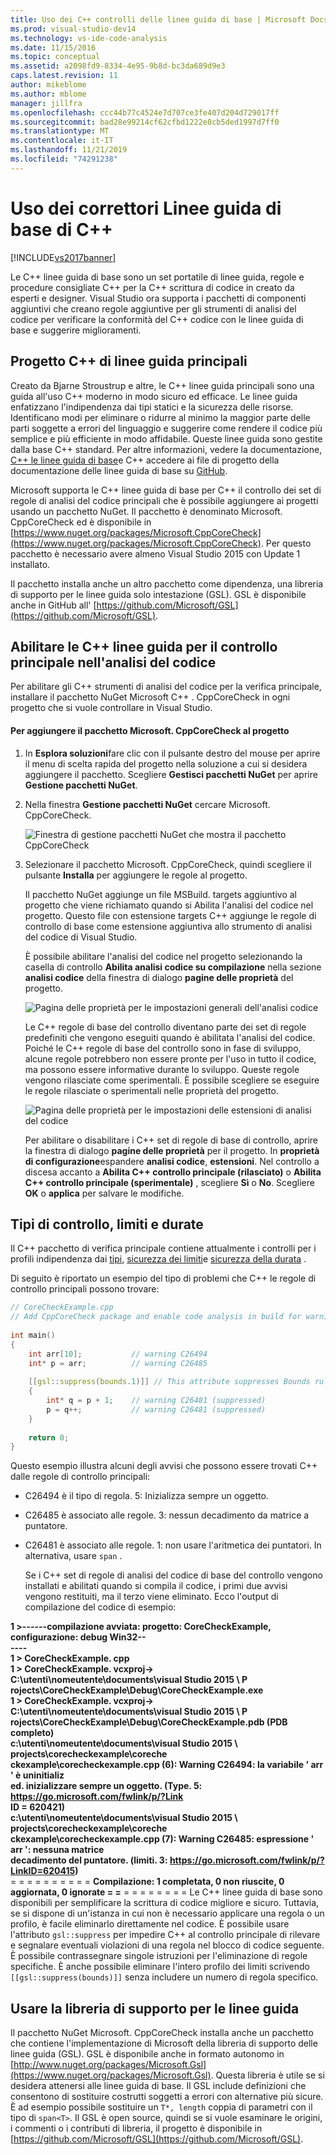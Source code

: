 ```yaml
---
title: Uso dei C++ controlli delle linee guida di base | Microsoft Docs
ms.prod: visual-studio-dev14
ms.technology: vs-ide-code-analysis
ms.date: 11/15/2016
ms.topic: conceptual
ms.assetid: a2098fd9-8334-4e95-9b8d-bc3da689d9e3
caps.latest.revision: 11
author: mikeblome
ms.author: mblome
manager: jillfra
ms.openlocfilehash: ccc44b77c4524e7d707ce3fe407d204d729017ff
ms.sourcegitcommit: bad28e99214cf62cfbd1222e8cb5ded1997d7ff0
ms.translationtype: MT
ms.contentlocale: it-IT
ms.lasthandoff: 11/21/2019
ms.locfileid: "74291238"
---
```

# <a name="using-the-c-core-guidelines-checkers"></a>Uso dei correttori Linee guida di base di C++
[!INCLUDE[vs2017banner](../includes/vs2017banner.md)]

Le C++ linee guida di base sono un set portatile di linee guida, regole e procedure consigliate C++ per la C++ scrittura di codice in creato da esperti e designer.  Visual Studio ora supporta i pacchetti di componenti aggiuntivi che creano regole aggiuntive per gli strumenti di analisi del codice per verificare la conformità del C++ codice con le linee guida di base e suggerire miglioramenti.  
  
## <a name="the-c-core-guidelines-project"></a>Progetto C++ di linee guida principali  
 Creato da Bjarne Stroustrup e altre, le C++ linee guida principali sono una guida all'uso C++ moderno in modo sicuro ed efficace. Le linee guida enfatizzano l'indipendenza dai tipi statici e la sicurezza delle risorse. Identificano modi per eliminare o ridurre al minimo la maggior parte delle parti soggette a errori del linguaggio e suggerire come rendere il codice più semplice e più efficiente in modo affidabile. Queste linee guida sono gestite dalla base C++ standard. Per altre informazioni, vedere la documentazione, [ C++ le linee guida di base](http://isocpp.github.io/CppCoreGuidelines/CppCoreGuidelines)e C++ accedere ai file di progetto della documentazione delle linee guida di base su [GitHub](https://github.com/isocpp/CppCoreGuidelines).  
  
 Microsoft supporta le C++ linee guida di base per C++ il controllo dei set di regole di analisi del codice principali che è possibile aggiungere ai progetti usando un pacchetto NuGet. Il pacchetto è denominato Microsoft. CppCoreCheck ed è disponibile in [https://www.nuget.org/packages/Microsoft.CppCoreCheck](https://www.nuget.org/packages/Microsoft.CppCoreCheck). Per questo pacchetto è necessario avere almeno Visual Studio 2015 con Update 1 installato.  
  
 Il pacchetto installa anche un altro pacchetto come dipendenza, una libreria di supporto per le linee guida solo intestazione (GSL). GSL è disponibile anche in GitHub all' [https://github.com/Microsoft/GSL](https://github.com/Microsoft/GSL).  
  
## <a name="enable-the-c-core-check-guidelines-in-code-analysis"></a>Abilitare le C++ linee guida per il controllo principale nell'analisi del codice  
 Per abilitare gli C++ strumenti di analisi del codice per la verifica principale, installare il pacchetto NuGet Microsoft C++ . CppCoreCheck in ogni progetto che si vuole controllare in Visual Studio.  
  
#### <a name="to-add-the-microsoftcppcorecheck-package-to-your-project"></a>Per aggiungere il pacchetto Microsoft. CppCoreCheck al progetto  
  
1. In **Esplora soluzioni**fare clic con il pulsante destro del mouse per aprire il menu di scelta rapida del progetto nella soluzione a cui si desidera aggiungere il pacchetto. Scegliere **Gestisci pacchetti NuGet** per aprire **Gestione pacchetti NuGet**.  
  
2. Nella finestra **Gestione pacchetti NuGet** cercare Microsoft. CppCoreCheck.  
  
    ![Finestra di gestione pacchetti NuGet che mostra il pacchetto CppCoreCheck](../code-quality/media/cppcorecheck-nuget-window.PNG "CPPCoreCheck_Nuget_Window")  
  
3. Selezionare il pacchetto Microsoft. CppCoreCheck, quindi scegliere il pulsante **Installa** per aggiungere le regole al progetto.  
  
   Il pacchetto NuGet aggiunge un file MSBuild. targets aggiuntivo al progetto che viene richiamato quando si Abilita l'analisi del codice nel progetto. Questo file con estensione targets C++ aggiunge le regole di controllo di base come estensione aggiuntiva allo strumento di analisi del codice di Visual Studio.  
  
   È possibile abilitare l'analisi del codice nel progetto selezionando la casella di controllo **Abilita analisi codice su compilazione** nella sezione **analisi codice** della finestra di dialogo **pagine delle proprietà** del progetto.  
  
   ![Pagina delle proprietà per le impostazioni generali dell'analisi codice](../code-quality/media/cppcorecheck-codeanalysis-general.png "CPPCoreCheck_CodeAnalysis_General")  
  
   Le C++ regole di base del controllo diventano parte dei set di regole predefiniti che vengono eseguiti quando è abilitata l'analisi del codice. Poiché le C++ regole di base del controllo sono in fase di sviluppo, alcune regole potrebbero non essere pronte per l'uso in tutto il codice, ma possono essere informative durante lo sviluppo. Queste regole vengono rilasciate come sperimentali. È possibile scegliere se eseguire le regole rilasciate o sperimentali nelle proprietà del progetto.  
  
   ![Pagina delle proprietà per le impostazioni delle estensioni di analisi del codice](../code-quality/media/cppcorecheck-codeanalysis-extensions.png "CPPCoreCheck_CodeAnalysis_Extensions")  
  
   Per abilitare o disabilitare i C++ set di regole di base di controllo, aprire la finestra di dialogo **pagine delle proprietà** per il progetto. In **proprietà di configurazione**espandere **analisi codice**, **estensioni**. Nel controllo a discesa accanto a **Abilita C++ controllo principale (rilasciato)** o **Abilita C++ controllo principale (sperimentale)** , scegliere **Sì** o **No**. Scegliere **OK** o **applica** per salvare le modifiche.  
  
## <a name="check-types-bounds-and-lifetimes"></a>Tipi di controllo, limiti e durate  
 Il C++ pacchetto di verifica principale contiene attualmente i controlli per i profili indipendenza dai [tipi](http://isocpp.github.io/CppCoreGuidelines/CppCoreGuidelines#SS-type), [sicurezza dei limiti](http://isocpp.github.io/CppCoreGuidelines/CppCoreGuidelines#SS-bounds)e [sicurezza della durata](http://isocpp.github.io/CppCoreGuidelines/CppCoreGuidelines#SS-lifetime) .  
  
 Di seguito è riportato un esempio del tipo di problemi che C++ le regole di controllo principali possono trovare:  
  
```cpp  
// CoreCheckExample.cpp  
// Add CppCoreCheck package and enable code analysis in build for warnings.  
  
int main()  
{  
    int arr[10];           // warning C26494  
    int* p = arr;          // warning C26485  
  
    [[gsl::suppress(bounds.1)]] // This attribute suppresses Bounds rule #1  
    {  
        int* q = p + 1;    // warning C26481 (suppressed)  
        p = q++;           // warning C26481 (suppressed)  
    }  
  
    return 0;  
}  
```  
  
 Questo esempio illustra alcuni degli avvisi che possono essere trovati C++ dalle regole di controllo principali:  
  
- C26494 è il tipo di regola. 5: Inizializza sempre un oggetto.  
  
- C26485 è associato alle regole. 3: nessun decadimento da matrice a puntatore.  
  
- C26481 è associato alle regole. 1: non usare l'aritmetica dei puntatori. In alternativa, usare `span` .  
  
  Se i C++ set di regole di analisi del codice di base del controllo vengono installati e abilitati quando si compila il codice, i primi due avvisi vengono restituiti, ma il terzo viene eliminato. Ecco l'output di compilazione del codice di esempio:  
  
**1 >------compilazione avviata: progetto: CoreCheckExample, configurazione: debug Win32--**  
**----**  
**1 > CoreCheckExample. cpp**  
**1 > CoreCheckExample. vcxproj-> C:\utenti\nomeutente\documents\visual Studio 2015 \ P**  
**rojects\CoreCheckExample\Debug\CoreCheckExample.exe**  
**1 > CoreCheckExample. vcxproj-> C:\utenti\nomeutente\documents\visual Studio 2015 \ P**  
**rojects\CoreCheckExample\Debug\CoreCheckExample.pdb (PDB completo)**  
**c:\utenti\nomeutente\documents\visual Studio 2015 \ projects\corecheckexample\coreche**  
**ckexample\corecheckexample.cpp (6): Warning C26494: la variabile ' arr ' è uninitializ**  
**ed. inizializzare sempre un oggetto. (Type. 5: https://go.microsoft.com/fwlink/p/?Link**  
**ID = 620421)**  
**c:\utenti\nomeutente\documents\visual Studio 2015 \ projects\corecheckexample\coreche**  
**ckexample\corecheckexample.cpp (7): Warning C26485: espressione ' arr ': nessuna matrice**  
**decadimento del puntatore. (limiti. 3: https://go.microsoft.com/fwlink/p/?LinkID=620415)**  
= = = = = = = = = = **Compilazione: 1 completata, 0 non riuscite, 0 aggiornata, 0 ignorate = =** = = = = = = = = Le C++ linee guida di base sono disponibili per semplificare la scrittura di codice migliore e sicuro. Tuttavia, se si dispone di un'istanza in cui non è necessario applicare una regola o un profilo, è facile eliminarlo direttamente nel codice. È possibile usare l'attributo `gsl::suppress` per impedire C++ al controllo principale di rilevare e segnalare eventuali violazioni di una regola nel blocco di codice seguente. È possibile contrassegnare singole istruzioni per l'eliminazione di regole specifiche. È anche possibile eliminare l'intero profilo dei limiti scrivendo `[[gsl::suppress(bounds)]]` senza includere un numero di regola specifico.  
  
## <a name="use-the-guideline-support-library"></a>Usare la libreria di supporto per le linee guida  
 Il pacchetto NuGet Microsoft. CppCoreCheck installa anche un pacchetto che contiene l'implementazione di Microsoft della libreria di supporto delle linee guida (GSL). GSL è disponibile anche in formato autonomo in [http://www.nuget.org/packages/Microsoft.Gsl](https://www.nuget.org/packages/Microsoft.Gsl). Questa libreria è utile se si desidera attenersi alle linee guida di base. Il GSL include definizioni che consentono di sostituire costrutti soggetti a errori con alternative più sicure. È ad esempio possibile sostituire un `T*, length` coppia di parametri con il tipo di `span<T>`. Il GSL è open source, quindi se si vuole esaminare le origini, i commenti o i contributi di libreria, il progetto è disponibile in [https://github.com/Microsoft/GSL](https://github.com/Microsoft/GSL).
